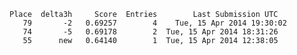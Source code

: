     Place  delta3h     Score  Entries        Last Submission UTC
       79       -2   0.69257        4	 Tue, 15 Apr 2014 19:30:02
       74       -5   0.69178        2  Tue, 15 Apr 2014 18:31:26
       55      new	 0.64140        1  Tue, 15 Apr 2014 12:38:05
